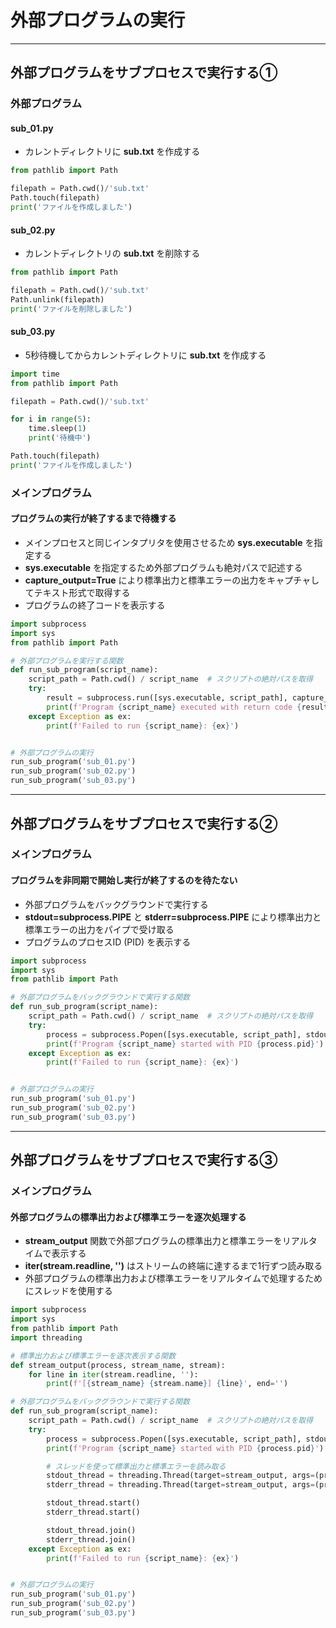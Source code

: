 # 外部プログラムの実行

---

## 外部プログラムをサブプロセスで実行する①

### 外部プログラム

#### sub_01.py

* カレントディレクトリに **sub.txt** を作成する

```python
from pathlib import Path

filepath = Path.cwd()/'sub.txt'
Path.touch(filepath)
print('ファイルを作成しました')
```

#### sub_02.py

* カレントディレクトリの **sub.txt** を削除する

```python
from pathlib import Path

filepath = Path.cwd()/'sub.txt'
Path.unlink(filepath)
print('ファイルを削除しました')
```

#### sub_03.py

* 5秒待機してからカレントディレクトリに **sub.txt** を作成する

```python
import time
from pathlib import Path

filepath = Path.cwd()/'sub.txt'

for i in range(5):
    time.sleep(1)
    print('待機中')

Path.touch(filepath)
print('ファイルを作成しました')
```

### メインプログラム

#### プログラムの実行が終了するまで待機する

* メインプロセスと同じインタプリタを使用させるため **sys.executable** を指定する
* **sys.executable** を指定するため外部プログラムも絶対パスで記述する
* **capture_output=True** により標準出力と標準エラーの出力をキャプチャしてテキスト形式で取得する
* プログラムの終了コードを表示する

```python
import subprocess
import sys
from pathlib import Path

# 外部プログラムを実行する関数
def run_sub_program(script_name):
    script_path = Path.cwd() / script_name  # スクリプトの絶対パスを取得
    try:
        result = subprocess.run([sys.executable, script_path], capture_output=True, text=True, encoding='utf-8')
        print(f'Program {script_name} executed with return code {result.returncode}')
    except Exception as ex:
        print(f'Failed to run {script_name}: {ex}')


# 外部プログラムの実行
run_sub_program('sub_01.py')
run_sub_program('sub_02.py')
run_sub_program('sub_03.py')
```

---

## 外部プログラムをサブプロセスで実行する②

### メインプログラム

#### プログラムを非同期で開始し実行が終了するのを待たない

* 外部プログラムをバックグラウンドで実行する
* **stdout=subprocess.PIPE** と **stderr=subprocess.PIPE** により標準出力と標準エラーの出力をパイプで受け取る
* プログラムのプロセスID (PID) を表示する

```python
import subprocess
import sys
from pathlib import Path

# 外部プログラムをバックグラウンドで実行する関数
def run_sub_program(script_name):
    script_path = Path.cwd() / script_name  # スクリプトの絶対パスを取得
    try:
        process = subprocess.Popen([sys.executable, script_path], stdout=subprocess.PIPE, stderr=subprocess.PIPE, text=True, encoding='utf-8')
        print(f'Program {script_name} started with PID {process.pid}')
    except Exception as ex:
        print(f'Failed to run {script_name}: {ex}')


# 外部プログラムの実行
run_sub_program('sub_01.py')
run_sub_program('sub_02.py')
run_sub_program('sub_03.py')
```

---

## 外部プログラムをサブプロセスで実行する③

### メインプログラム

#### 外部プログラムの標準出力および標準エラーを逐次処理する

* **stream_output** 関数で外部プログラムの標準出力と標準エラーをリアルタイムで表示する
* **iter(stream.readline, '')** はストリームの終端に達するまで1行ずつ読み取る
* 外部プログラムの標準出力および標準エラーをリアルタイムで処理するためにスレッドを使用する

```python
import subprocess
import sys
from pathlib import Path
import threading

# 標準出力および標準エラーを逐次表示する関数
def stream_output(process, stream_name, stream):
    for line in iter(stream.readline, ''):
        print(f'[{stream_name} {stream.name}] {line}', end='')

# 外部プログラムをバックグラウンドで実行する関数
def run_sub_program(script_name):
    script_path = Path.cwd() / script_name  # スクリプトの絶対パスを取得
    try:
        process = subprocess.Popen([sys.executable, script_path], stdout=subprocess.PIPE, stderr=subprocess.PIPE, text=True, encoding='utf-8')
        print(f'Program {script_name} started with PID {process.pid}')

        # スレッドを使って標準出力と標準エラーを読み取る
        stdout_thread = threading.Thread(target=stream_output, args=(process, script_name, process.stdout))
        stderr_thread = threading.Thread(target=stream_output, args=(process, script_name, process.stderr))

        stdout_thread.start()
        stderr_thread.start()

        stdout_thread.join()
        stderr_thread.join()
    except Exception as ex:
        print(f'Failed to run {script_name}: {ex}')


# 外部プログラムの実行
run_sub_program('sub_01.py')
run_sub_program('sub_02.py')
run_sub_program('sub_03.py')
```
